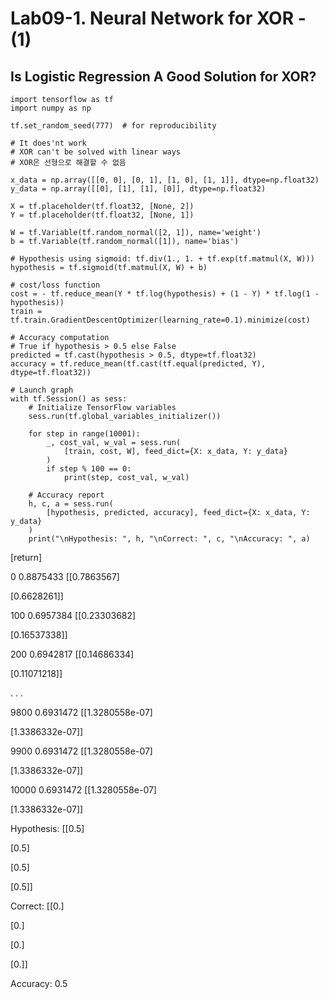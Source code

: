 # Lab09-1. Neural Network for XOR - (1)

## Is Logistic Regression A Good Solution for XOR?

    import tensorflow as tf
    import numpy as np
    
    tf.set_random_seed(777)  # for reproducibility
    
    # It does'nt work
    # XOR can't be solved with linear ways
    # XOR은 선형으로 해결할 수 없음
    
    x_data = np.array([[0, 0], [0, 1], [1, 0], [1, 1]], dtype=np.float32)
    y_data = np.array([[0], [1], [1], [0]], dtype=np.float32)
    
    X = tf.placeholder(tf.float32, [None, 2])
    Y = tf.placeholder(tf.float32, [None, 1])
    
    W = tf.Variable(tf.random_normal([2, 1]), name='weight')
    b = tf.Variable(tf.random_normal([1]), name='bias')
    
    # Hypothesis using sigmoid: tf.div(1., 1. + tf.exp(tf.matmul(X, W)))
    hypothesis = tf.sigmoid(tf.matmul(X, W) + b)
    
    # cost/loss function
    cost = - tf.reduce_mean(Y * tf.log(hypothesis) + (1 - Y) * tf.log(1 - hypothesis))
    train = tf.train.GradientDescentOptimizer(learning_rate=0.1).minimize(cost)
    
    # Accuracy computation
    # True if hypothesis > 0.5 else False
    predicted = tf.cast(hypothesis > 0.5, dtype=tf.float32)
    accuracy = tf.reduce_mean(tf.cast(tf.equal(predicted, Y), dtype=tf.float32))
    
    # Launch graph
    with tf.Session() as sess:
        # Initialize TensorFlow variables
        sess.run(tf.global_variables_initializer())
    
        for step in range(10001):
            _, cost_val, w_val = sess.run(
                [train, cost, W], feed_dict={X: x_data, Y: y_data}
            )
            if step % 100 == 0:
                print(step, cost_val, w_val)
    
        # Accuracy report
        h, c, a = sess.run(
            [hypothesis, predicted, accuracy], feed_dict={X: x_data, Y: y_data}
        )
        print("\nHypothesis: ", h, "\nCorrect: ", c, "\nAccuracy: ", a)
        
[return]

0 0.8875433 [[0.7863567]


 [0.6628261]]

100 0.6957384 [[0.23303682]

 [0.16537338]]

200 0.6942817 [[0.14686334]

 [0.11071218]]
 
. . .

9800 0.6931472 [[1.3280558e-07]


 [1.3386332e-07]]

9900 0.6931472 [[1.3280558e-07]

 [1.3386332e-07]]

10000 0.6931472 [[1.3280558e-07]

 [1.3386332e-07]]

Hypothesis:  [[0.5]

 [0.5]

 [0.5]

 [0.5]] 

Correct:  [[0.]

 [0.]

 [0.]

 [0.]] 

Accuracy:  0.5

  